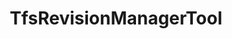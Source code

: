 ---
optionsClassName: TfsRevisionManagerToolOptions
optionsClassFullName: MigrationTools.Tools.TfsRevisionManagerToolOptions
configurationSamples:
- name: defaults
  description: 
  code: >-
    {
      "MigrationTools": {
        "ProcessorDefaults": {
          "TfsRevisionManagerTool": {}
        }
      }
    }
  sampleFor: MigrationTools.Tools.TfsRevisionManagerToolOptions
- name: Classic
  description: 
  code: >-
    {
      "$type": "TfsRevisionManagerToolOptions",
      "ReplayRevisions": false,
      "MaxRevisions": 0
    }
  sampleFor: MigrationTools.Tools.TfsRevisionManagerToolOptions
description: The TfsRevisionManagerTool manipulates the revisions of a work item to reduce the number of revisions that are migrated.
className: TfsRevisionManagerTool
typeName: Tools
architecture: v1
options:
- parameterName: MaxRevisions
  type: Int32
  description: Sets the maximum number of revisions that will be migrated. "First + Last N = Max". If this was set to 5 and there were 10 revisions you would get the first 1 (creation) and the latest 4 migrated.
  defaultValue: 0
- parameterName: ReplayRevisions
  type: Boolean
  description: You can choose to migrate the tip only (a single write) or all of the revisions (many writes). If you are setting this to `false` to migrate only the tip then you should set `BuildFieldTable` to `true`.
  defaultValue: true
status: missng XML code comments
processingTarget: missng XML code comments
classFile: /src/MigrationTools.Clients.AzureDevops.ObjectModel/Tools/TfsRevisionManagerTool.cs
optionsClassFile: /src/MigrationTools.Clients.AzureDevops.ObjectModel/Tools/TfsRevisionManagerToolOptions.cs

redirectFrom:
- /Reference/v1/Tools/TfsRevisionManagerToolOptions/
layout: reference
toc: true
permalink: /Reference/Tools/TfsRevisionManagerTool/
title: TfsRevisionManagerTool
categories:
- Tools
- v1
topics:
- topic: notes
  path: /Tools/TfsRevisionManagerTool-notes.md
  exists: false
  markdown: ''
- topic: introduction
  path: /Tools/TfsRevisionManagerTool-introduction.md
  exists: false
  markdown: ''

---